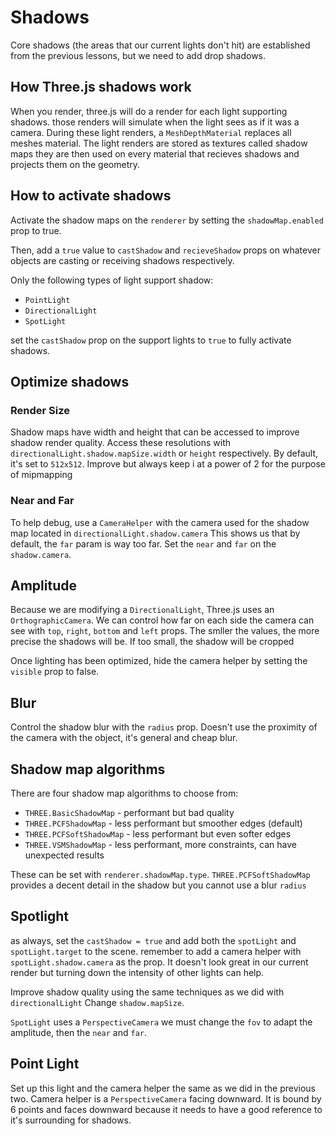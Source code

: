 # Shadows
Core shadows (the areas that our current lights don't hit) are established from the previous lessons, but we need to add drop shadows. 

##  How Three.js shadows work
When you render, three.js will do a render for each light supporting shadows. those renders will simulate when the light sees as if it was a camera. 
During these light renders, a `MeshDepthMaterial` replaces all meshes material.
The light renders are stored as textures called shadow maps
they are then used on every material that recieves shadows and projects them on the geometry.

## How to activate shadows
Activate the shadow maps on the `renderer` by setting the `shadowMap.enabled` prop to true. 

Then, add a `true` value to `castShadow` and `recieveShadow` props on whatever objects are casting or receiving shadows respectively.

Only the following types of light support shadow:
* `PointLight`
* `DirectionalLight`
* `SpotLight`

set the `castShadow` prop on the support lights to `true` to fully activate shadows.

## Optimize shadows

### Render Size
Shadow maps have width and height that can be accessed to improve shadow render quality. 
Access these resolutions with `directionalLight.shadow.mapSize.width` or `height` respectively. By default, it's set to `512x512`. Improve but always keep i at a power of 2 for the purpose of mipmapping

### Near and Far
To help debug, use a `CameraHelper` with the camera used for the shadow map located in `directionalLight.shadow.camera` This shows us that by default, the `far` param is way too far. Set the `near` and `far` on the `shadow.camera`.

## Amplitude
Because we are modifying a `DirectionalLight`, Three.js uses an `OrthographicCamera`. We can control how far on each side the camera can see with `top`, `right`, `bottom` and `left` props.  The smller the values, the more precise the shadows will be. If too small, the shadow will be cropped

Once lighting has been optimized, hide the camera helper by setting the `visible` prop to false.

## Blur
Control the shadow blur with the `radius` prop. Doesn't use the proximity of the camera with the object, it's general and cheap blur.

## Shadow map algorithms
There are four shadow map algorithms to choose from:
* `THREE.BasicShadowMap` - performant but bad quality
* `THREE.PCFShadowMap` - less performant but smoother edges (default)
* `THREE.PCFSoftShadowMap` - less performant but even softer edges
* `THREE.VSMShadowMap` - less performant, more constraints, can have unexpected results

These can be set with `renderer.shadowMap.type`. `THREE.PCFSoftShadowMap` provides a decent detail in the shadow but you cannot use a blur `radius`

## Spotlight
as always, set the `castShadow = true` and add both the `spotLight` and `spotLight.target` to the scene. remember to add a camera helper with `spotLight.shadow.camera` as the prop. It doesn't look great in our current render but turning down the intensity of other lights can help.

Improve shadow quality using the same techniques as we did with `directionalLight`
Change `shadow.mapSize`.

`SpotLight` uses a `PerspectiveCamera` we must change the `fov` to adapt the amplitude, then the `near` and `far`.

## Point Light
Set up this light and the camera helper the same as we did in the previous two.
Camera helper is a `PerspectiveCamera` facing downward. It is bound by 6 points and faces downward because it needs to have a good reference to it's surrounding for shadows.
